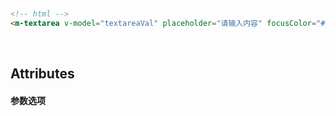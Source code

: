 <br/>

```html
<!-- html -->
<m-textarea v-model="textareaVal" placeholder="请输入内容" focusColor="#ec3437"></m-textarea>
```
<br/>


## Attributes
#### 参数选项
<br/>